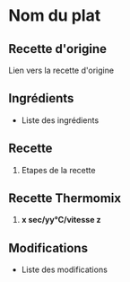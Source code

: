 # Nom du plat
## Recette d'origine
Lien vers la recette d'origine

## Ingrédients
- Liste des ingrédients

## Recette
1. Etapes de la recette

## Recette Thermomix
1. **x sec/yy°C/vitesse z**

## Modifications
- Liste des modifications
